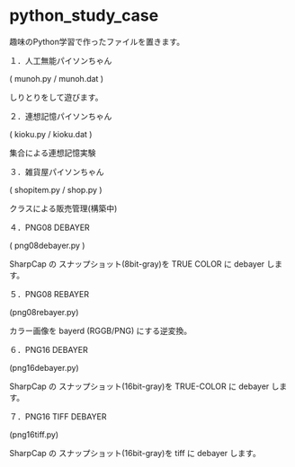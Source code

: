 # python_study_case
趣味のPython学習で作ったファイルを置きます。

１．人工無能パイソンちゃん

( munoh.py / munoh.dat )

しりとりをして遊びます。

２．連想記憶パイソンちゃん

( kioku.py / kioku.dat )

集合による連想記憶実験

３．雑貨屋パイソンちゃん

( shopitem.py / shop.py )

クラスによる販売管理(構築中)

４．PNG08 DEBAYER

( png08debayer.py )

SharpCap の スナップショット(8bit-gray)を TRUE COLOR に debayer します。

５．PNG08 REBAYER

(png08rebayer.py)

カラー画像を bayerd (RGGB/PNG) にする逆変換。

６．PNG16 DEBAYER

(png16debayer.py)

SharpCap の スナップショット(16bit-gray)を TRUE-COLOR に debayer します。

７．PNG16 TIFF DEBAYER

(png16tiff.py)

SharpCap の スナップショット(16bit-gray)を tiff に debayer します。
